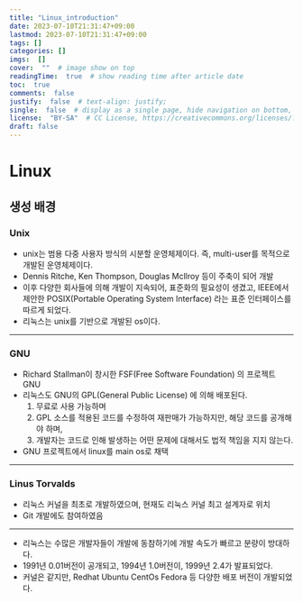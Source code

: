 ```yaml
---
title: "Linux_introduction"
date: 2023-07-10T21:31:47+09:00
lastmod: 2023-07-10T21:31:47+09:00
tags: []
categories: []
imgs:  []
cover:  ""  # image show on top
readingTime:  true  # show reading time after article date
toc:  true
comments:  false
justify:  false  # text-align: justify;
single:  false  # display as a single page, hide navigation on bottom, like as about page.
license:  "BY-SA"  # CC License, https://creativecommons.org/licenses/?lang=ko
draft: false
---
```


# Linux

## 생성 배경

### Unix
 - unix는 범용 다중 사용자 방식의 시분할 운영체제이다. 즉, multi-user를 목적으로 개발된 운영체제이다. 
 - Dennis Ritche, Ken Thompson, Douglas Mcllroy 등이 주축이 되어 개발
 - 이후 다양한 회사들에 의해 개발이 지속되어, 표준화의 필요성이 생겼고, IEEE에서 제안한 POSIX(Portable Operating System Interface) 라는 표준 인터페이스를 따르게 되었다.
 - 리눅스는 unix를 기반으로 개발된 os이다. 
  ---

### GNU 
 - Richard Stallman이 창시한 FSF(Free Software Foundation) 의 프로젝트 GNU 
 - 리눅스도 GNU의 GPL(General Public License) 에 의해 배포된다.
   1) 무료로 사용 가능하며
   2) GPL 소스를 적용된 코드를 수정하여 재판매가 가능하지만, 해당 코드를 공개해야 하며,
   3) 개발자는 코드로 인해 발생하는 어떤 문제에 대해서도 법적 책임을 지지 않는다.
 - GNU 프로젝트에서 linux를 main os로 채택
  ---


### Linus Torvalds
 - 리눅스 커널을 최초로 개발하였으며, 현재도 리눅스 커널 최고 설계자로 위치
 - Git 개발에도 참여하였음
  ---

- 리눅스는 수많은 개발자들이 개발에 동참하기에 개발 속도가 빠르고 분량이 방대하다. 
- 1991년 0.01버전이 공개되고, 1994년 1.0버전이, 1999년 2.4가 발표되었다.
- 커널은 같지만, Redhat Ubuntu CentOs Fedora 등 다양한 배포 버전이 개발되었다. 

